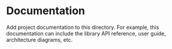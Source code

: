 # Documentation

Add project documentation to this directory. For example, this documentation can include the library API reference, user guide, architecture diagrams, etc.
